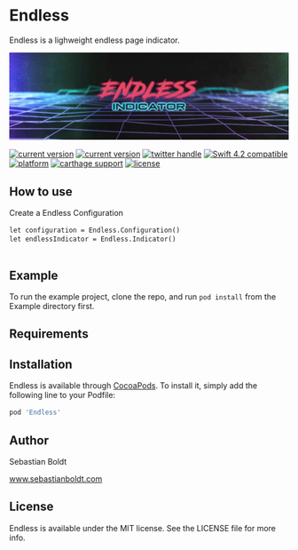 # Endless

Endless is a lighweight endless page indicator.

![Endless: Airbnb or Instragram like Page Indicator](https://github.com/SebastianBoldt/Endless/blob/master/Github/banner.png?raw=true)

<a href="https://paypal.me/boldtsebastian"><img src="https://img.shields.io/badge/paypal-donate-blue.svg?longCache=true&style=flat-square" alt="current version" /></a>
<a href="https://cocoapods.org/pods/Jelly"><img src="https://img.shields.io/badge/version-0.0.1-green.svg?longCache=true&style=flat-square" alt="current version" /></a>
<a href="http://twitter.com/sebastianboldt"><img src="https://img.shields.io/badge/twitter-@sebastianboldt-blue.svg?longCache=true&style=flat-square" alt="twitter handle" /></a>
<a href="https://developer.apple.com/swift"><img src="https://img.shields.io/badge/swift4.2-compatible-orange.svg?longCache=true&style=flat-square" alt="Swift 4.2 compatible" /></a>
<a href="https://www.apple.com/de/ios/ios-12/"><img src="https://img.shields.io/badge/platform-iOS-lightgray.svg?longCache=true&style=flat-square" alt="platform" /></a>
<a href="https://github.com/Carthage/Carthage"><img src="https://img.shields.io/badge/carthage-compatible-green.svg?longCache=true&style=flat-square" alt="carthage support" /></a>
<a href="https://en.wikipedia.org/wiki/MIT_License"><img src="https://img.shields.io/badge/license-MIT-lightgray.svg?longCache=true&style=flat-square" alt="license" /></a>

## How to use

Create a Endless Configuration
```
let configuration = Endless.Configuration()
let endlessIndicator = Endless.Indicator()


```

## Example

To run the example project, clone the repo, and run `pod install` from the Example directory first.

## Requirements

## Installation

Endless is available through [CocoaPods](https://cocoapods.org). To install
it, simply add the following line to your Podfile:

```ruby
pod 'Endless'
```

## Author

Sebastian Boldt 

www.sebastianboldt.com

## License

Endless is available under the MIT license. See the LICENSE file for more info.
